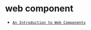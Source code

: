 # web component

* [` An Introduction to Web Components `](https://css-tricks.com/an-introduction-to-web-components/)